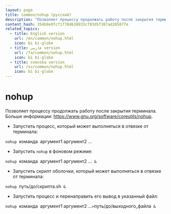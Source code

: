 ```yaml
---
layout: page
title: common/nohup (русский)
description: "Позволяет процессу продолжать работу после закрытия терминала."
content_hash: 354b9e9fcf1f78d638933cf83d5f387ad265877e
related_topics:
  - title: English version
    url: /en/common/nohup.html
    icon: bi bi-globe
  - title: فارسی version
    url: /fa/common/nohup.html
    icon: bi bi-globe
  - title: svenska version
    url: /sv/common/nohup.html
    icon: bi bi-globe
---
```

# nohup

Позволяет процессу продолжать работу после закрытия терминала.
Больше информации: <https://www.gnu.org/software/coreutils/nohup>.

- Запустить процесс, который может выполняться в отвязке от терминала:

`nohup `<span class="tldr-var badge badge-pill bg-dark-lm bg-white-dm text-white-lm text-dark-dm font-weight-bold">команда</span>` `<span class="tldr-var badge badge-pill bg-dark-lm bg-white-dm text-white-lm text-dark-dm font-weight-bold">аргумент1 аргумент2 ...</span>

- Запустить `nohup` в фоновом режиме:

`nohup `<span class="tldr-var badge badge-pill bg-dark-lm bg-white-dm text-white-lm text-dark-dm font-weight-bold">команда</span>` `<span class="tldr-var badge badge-pill bg-dark-lm bg-white-dm text-white-lm text-dark-dm font-weight-bold">аргумент1 аргумент2 ...</span>` &`

- Запустить скрипт оболочки, который может выполняться в отвязке от терминала:

`nohup `<span class="tldr-var badge badge-pill bg-dark-lm bg-white-dm text-white-lm text-dark-dm font-weight-bold">путь/до/скрипта.sh</span>` &`

- Запустить процесс и перенаправить его вывод в указанный файл:

`nohup `<span class="tldr-var badge badge-pill bg-dark-lm bg-white-dm text-white-lm text-dark-dm font-weight-bold">команда</span>` `<span class="tldr-var badge badge-pill bg-dark-lm bg-white-dm text-white-lm text-dark-dm font-weight-bold">аргумент1 аргумент2 ...</span>` > `<span class="tldr-var badge badge-pill bg-dark-lm bg-white-dm text-white-lm text-dark-dm font-weight-bold">путь/до/выходного_файла</span>` &`

